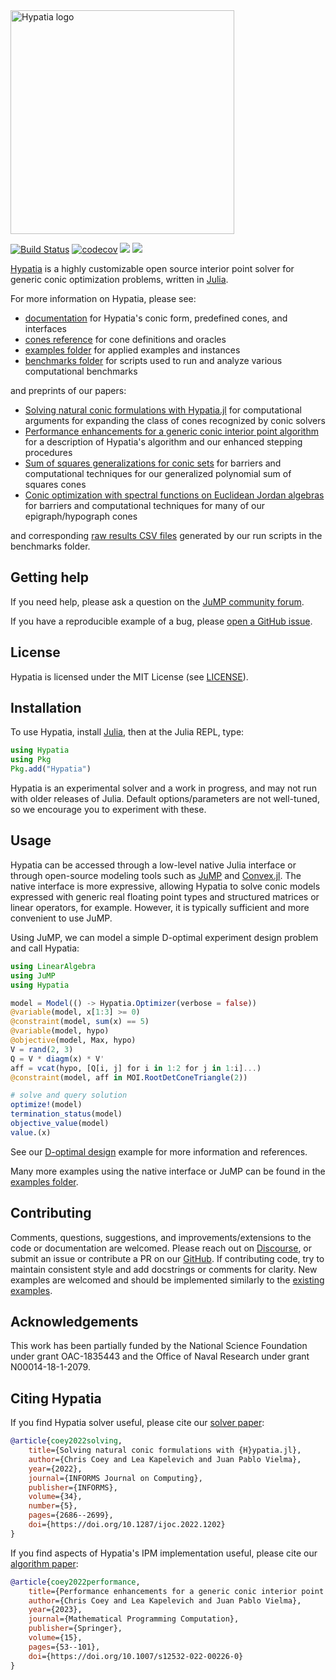 <img src="https://github.com/jump-dev/Hypatia.jl/wiki/hypatia_logo.png" alt="Hypatia logo" width="358"/>

[![Build Status](https://github.com/jump-dev/Hypatia.jl/workflows/CI/badge.svg)](https://github.com/jump-dev/Hypatia.jl/actions?query=workflow%3ACI+branch%3Amaster)
[![codecov](https://codecov.io/gh/jump-dev/Hypatia.jl/branch/master/graph/badge.svg?token=x7G2wQeKJF)](https://codecov.io/gh/jump-dev/Hypatia.jl)
[![](https://img.shields.io/badge/docs-stable-blue.svg)](https://jump.dev/Hypatia.jl/stable)
[![](https://img.shields.io/badge/docs-dev-blue.svg)](https://jump.dev/Hypatia.jl/dev)

[Hypatia](https://github.com/jump-dev/Hypatia.jl) is a highly customizable open source interior point solver for generic conic optimization problems, written in [Julia](https://julialang.org/).

For more information on Hypatia, please see:
  - [documentation](https://jump.dev/Hypatia.jl/dev) for Hypatia's conic form, predefined cones, and interfaces
  - [cones reference](https://github.com/jump-dev/Hypatia.jl/wiki/files/coneref.pdf) for cone definitions and oracles
  - [examples folder](https://github.com/jump-dev/Hypatia.jl/tree/master/examples) for applied examples and instances
  - [benchmarks folder](https://github.com/jump-dev/Hypatia.jl/tree/master/benchmarks) for scripts used to run and analyze various computational benchmarks

and preprints of our papers:
  - [Solving natural conic formulations with Hypatia.jl](https://arxiv.org/abs/2005.01136) for computational arguments for expanding the class of cones recognized by conic solvers
  - [Performance enhancements for a generic conic interior point algorithm](https://arxiv.org/abs/2107.04262) for a description of Hypatia's algorithm and our enhanced stepping procedures
  - [Sum of squares generalizations for conic sets](https://arxiv.org/abs/2103.11499) for barriers and computational techniques for our generalized polynomial sum of squares cones
  - [Conic optimization with spectral functions on Euclidean Jordan algebras](https://arxiv.org/abs/2103.04104) for barriers and computational techniques for many of our epigraph/hypograph cones

and corresponding [raw results CSV files](https://github.com/jump-dev/Hypatia.jl/wiki) generated by our run scripts in the benchmarks folder.

## Getting help

If you need help, please ask a question on the [JuMP community forum](https://jump.dev/forum).

If you have a reproducible example of a bug, please [open a GitHub issue](https://github.com/jump-dev/Hypatia.jl/issues/new).

## License

Hypatia is licensed under the MIT License (see [LICENSE](https://github.com/jump-dev/Hypatia.jl/blob/master/LICENSE.md)).

## Installation

To use Hypatia, install [Julia](https://julialang.org/downloads/), then at the Julia REPL, type:
```julia
using Hypatia
using Pkg
Pkg.add("Hypatia")
```
Hypatia is an experimental solver and a work in progress, and may not run with older releases of Julia.
Default options/parameters are not well-tuned, so we encourage you to experiment with these.

## Usage

Hypatia can be accessed through a low-level native Julia interface or through open-source modeling tools such as [JuMP](https://github.com/jump-dev/JuMP.jl) and [Convex.jl](https://github.com/jump-dev/Convex.jl).
The native interface is more expressive, allowing Hypatia to solve conic models expressed with generic real floating point types and structured matrices or linear operators, for example.
However, it is typically sufficient and more convenient to use JuMP.

Using JuMP, we can model a simple D-optimal experiment design problem and call Hypatia:
```julia
using LinearAlgebra
using JuMP
using Hypatia

model = Model(() -> Hypatia.Optimizer(verbose = false))
@variable(model, x[1:3] >= 0)
@constraint(model, sum(x) == 5)
@variable(model, hypo)
@objective(model, Max, hypo)
V = rand(2, 3)
Q = V * diagm(x) * V'
aff = vcat(hypo, [Q[i, j] for i in 1:2 for j in 1:i]...)
@constraint(model, aff in MOI.RootDetConeTriangle(2))

# solve and query solution
optimize!(model)
termination_status(model)
objective_value(model)
value.(x)
```
See our [D-optimal design](https://github.com/jump-dev/Hypatia.jl/blob/master/examples/doptimaldesign/JuMP.jl) example for more information and references.

Many more examples using the native interface or JuMP can be found in the [examples folder](https://github.com/jump-dev/Hypatia.jl/tree/master/examples).

## Contributing

Comments, questions, suggestions, and improvements/extensions to the code or documentation are welcomed.
Please reach out on [Discourse](https://discourse.julialang.org/c/domain/opt), or submit an issue or contribute a PR on our [GitHub](https://github.com/jump-dev/Hypatia.jl).
If contributing code, try to maintain consistent style and add docstrings or comments for clarity.
New examples are welcomed and should be implemented similarly to the [existing examples](https://github.com/jump-dev/Hypatia.jl/tree/master/examples).

## Acknowledgements

This work has been partially funded by the National Science Foundation under grant OAC-1835443 and the Office of Naval Research under grant N00014-18-1-2079.

## Citing Hypatia

If you find Hypatia solver useful, please cite our [solver paper](https://pubsonline.informs.org/doi/abs/10.1287/ijoc.2022.1202):
```bibtex
@article{coey2022solving,
    title={Solving natural conic formulations with {H}ypatia.jl},
    author={Chris Coey and Lea Kapelevich and Juan Pablo Vielma},
    year={2022},
    journal={INFORMS Journal on Computing},
    publisher={INFORMS},
    volume={34},
    number={5},
    pages={2686--2699},
    doi={https://doi.org/10.1287/ijoc.2022.1202}
}
```

If you find aspects of Hypatia's IPM implementation useful, please cite our [algorithm paper](https://link.springer.com/article/10.1007/s12532-022-00226-0):
```bibtex
@article{coey2022performance,
    title={Performance enhancements for a generic conic interior point algorithm},
    author={Chris Coey and Lea Kapelevich and Juan Pablo Vielma},
    year={2023},
    journal={Mathematical Programming Computation},
    publisher={Springer},
    volume={15},
    pages={53--101},
    doi={https://doi.org/10.1007/s12532-022-00226-0}
}
```

